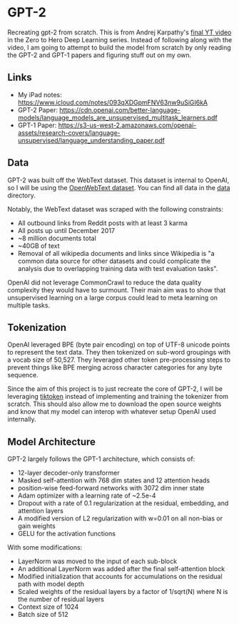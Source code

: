 # GPT-2

Recreating gpt-2 from scratch. This is from Andrej Karpathy's [final YT video](https://www.youtube.com/watch?v=l8pRSuU81PU&ab_channel=AndrejKarpathy)
in the Zero to Hero Deep Learning series. Instead of following along with the video,
I am going to attempt to build the model from scratch by only reading the GPT-2
and GPT-1 papers and figuring stuff out on my own.

## Links

- My iPad notes: https://www.icloud.com/notes/093qXDGpmFNV63nw9uSiGI6kA
- GPT-2 Paper: https://cdn.openai.com/better-language-models/language_models_are_unsupervised_multitask_learners.pdf
- GPT-1 Paper: https://s3-us-west-2.amazonaws.com/openai-assets/research-covers/language-unsupervised/language_understanding_paper.pdf

## Data

GPT-2 was built off the WebText dataset. This dataset is internal to
OpenAI, so I will be using the [OpenWebText dataset](https://paperswithcode.com/dataset/openwebtext).
You can find all data in the [data](data/) directory.

Notably, the WebText dataset was scraped with the following constraints:

- All outbound links from Reddit posts with at least 3 karma
- All posts up until December 2017
- ~8 million documents total
- ~40GB of text
- Removal of all wikipedia documents and links since Wikipedia is
"a common data source for other datasets and could complicate the analysis due to overlapping training data with test evaluation tasks".

OpenAI did not leverage CommonCrawl to reduce the data quality complexity they would have to surmount.
Their main aim was to show that unsupervised learning on a large corpus could lead to meta learning on multiple tasks.

## Tokenization

OpenAI leveraged BPE (byte pair encoding) on top of UTF-8 unicode points
to represent the text data. They then tokenized on sub-word groupings with
a vocab size of 50,527. They leveraged other token pre-processing steps to
prevent things like BPE merging across character categories for any byte
sequence.

Since the aim of this project is to just recreate the core of GPT-2, I will
be leveraging [tiktoken](https://github.com/openai/tiktoken) instead of
implementing and training the tokenizer from scratch. This should also allow
me to download the open source weights and know that my model can interop with
whatever setup OpenAI used internally.

## Model Architecture

GPT-2 largely follows the GPT-1 architecture, which consists of:

* 12-layer decoder-only transformer
* Masked self-attention with 768 dim states and 12 attention heads
* position-wise feed-forward networks with 3072 dim inner state
* Adam optimizer with a learning rate of ~2.5e-4
* Dropout with a rate of 0.1 regularization at the residual, embedding, and attention layers
* A modified version of L2 regularization with w=0.01 on all non-bias or gain weights
* GELU for the activation functions

With some modifications:

* LayerNorm was moved to the input of each sub-block
* An additional LayerNorm was added after the final self-attention block
* Modified initialization that accounts for accumulations on the residual path with model depth
* Scaled weights of the residual layers by a factor of 1/sqrt(N) where N is the number of residual layers
* Context size of 1024
* Batch size of 512
